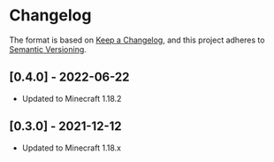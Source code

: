 # Changelog

The format is based on [Keep a Changelog](https://keepachangelog.com/en/1.0.0/),
and this project adheres to [Semantic Versioning](https://semver.org/spec/v2.0.0.html).

## [0.4.0] - 2022-06-22
- Updated to Minecraft 1.18.2

## [0.3.0] - 2021-12-12
- Updated to Minecraft 1.18.x
